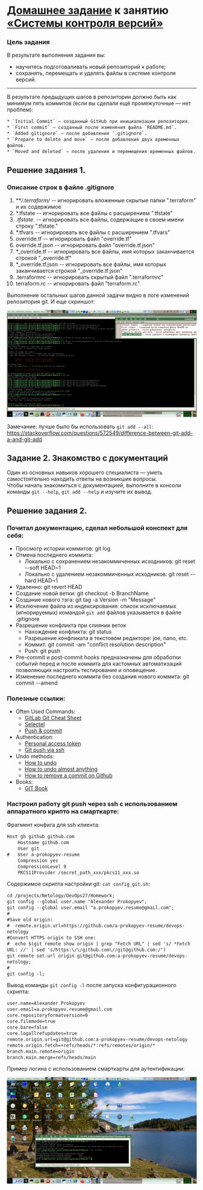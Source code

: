 # [Домашнее задание](https://github.com/a-prokopyev-resume/sysadm-homeworks/tree/devsys10/02-git-01-vcs) к занятию [«Системы контроля версий»](https://netology.ru/profile/program/git-dev-27/lessons/241716/lesson_items/1283972)


### Цель задания

В результате выполнения задания вы: 

* научитесь подготоваливать новый репозиторий к работе;
* сохранять, перемещать и удалять файлы в системе контроля версий.  
   
------

В результате предыдущих шагов в репозитории должно быть как минимум пять коммитов (если вы сделали ещё промежуточные — нет проблем):

    * `Initial Commit` — созданный GitHub при инициализации репозитория. 
    * `First commit` — созданный после изменения файла `README.md`.
    * `Added gitignore` — после добавления `.gitignore`.
    * `Prepare to delete and move` — после добавления двух временных файлов.
    * `Moved and deleted` — после удаления и перемещения временных файлов. 


## Решение задания 1.

### Описание строк в файле .gitignore
 
1. ***/.terraform/* -- игнорировать вложенные скрытые папки ".terraform" и их содержимое
2. *.tfstate -- игнорировать все файлы с расширением ".tfstate"
3. *.tfstate.* -- игнорировать все файлы, содержащие в своем имени строку ".tfstate."
4. *.tfvars -- игнорировать все файлы с расширением ".tfvars"
5. override.tf -- игнорировать файл "override.tf"
6. override.tf.json -- игнорировать файл "override.tf.json"
7. *_override.tf -- игнорировать все файлы, имя которых заканчивается строкой "_override.tf"
8. *_override.tf.json -- игнорировать все файлы, имя которых заканчивается строкой "_override.tf.json"
9. .terraformrc -- игнорировать скрытый файл ".terraformrc"
10. terraform.rc -- игнорировать файл "terraform.rc"

Выполнение остальных шагов данной задачи видно в логе изменений репозитория git.
И еще скриншот:

![git_ssh_smartcard_auth](img/git_commits.jpg)

Замечание: лучше было бы использовать `git add --all`:
https://stackoverflow.com/questions/572549/difference-between-git-add-a-and-git-add

## Задание 2. Знакомство с документаций

Один из основных навыков хорошего специалиста — уметь самостоятельно находить ответы на возникшие вопросы.  
Чтобы начать знакомиться с документацией, выполните в консоли команды `git --help`, `git add --help` и изучите их вывод.  

## Решение задания 2.

### Почитал документацию, сделал небольшой конспект для себя:
  - Просмотр истории коммитов: git log
  - Отмена последнего коммита:    
    - Локально с сохранением незакоммиченных исходников: git reset --soft HEAD~1
    - Локально с удалением незакоммиченных исходников: git reset --hard HEAD~1
  - Удаленно: git revert HEAD
  - Создание новой ветки: git checkout -b BranchName 
  - Создание нового тэга: git tag -a Version -m "Message"
  - Исключение файла из индексирования: список исключаемых (игнорируемых) командой `git add` файлов указывается в файле .gitignore
  - Разрешение конфликта при слиянии веток
    - Нахождение конфликта: git status 
    - Разрешение конфликата в текстовом редакторе: joe, nano, etc.
    - Коммит: git commit -am "conflict resolution description"
    - Push: git push
  - Pre-commit и post-commit hooks предназначены для обработки событий перед и после коммита для кастомных автоматизаций позволяющих настроить тестирование и оповещение.
  - Изменение последнего коммита без создания нового коммита: git commit --amend

### Полезные ссылки:
  * Often Used Commands:
    * [GitLab Git Cheat Sheet](https://about.gitlab.com/images/press/git-cheat-sheet.pdf)
    * [Selectel](https://selectel.ru/blog/tutorials/git-setup-and-common-commands/)     
    * [Push & commit](https://stackoverflow.com/questions/6143285/git-add-vs-push-vs-commit/74632221#74632221)
  * Authentication:
    * [Personal access token](https://docs.github.com/en/authentication/keeping-your-account-and-data-secure/creating-a-personal-access-token)
    * [Git push via ssh](https://github.com/JinnaBalu/GitCheatSheet/blob/master/use-cases/git-push-with-ssh.md)
  * Undo methods:
    * [How to undo](https://stackoverflow.com/questions/348170/how-do-i-undo-git-add-before-commit)
    * [How to undo almost anything](https://github.blog/2015-06-08-how-to-undo-almost-anything-with-git/)
    * [How to remove a commit on Github](https://stackoverflow.com/questions/448919/how-can-i-remove-a-commit-on-github)
  * Books:
    * [GIT Book](https://git-scm.com/book/ru/v2)
     
### Настроил работу git push через ssh с использованием аппаратного крипто на смарткарте:

Фрагмент конфига для ssh клиента: 
    
    Host gh github github.com
        Hostname github.com
        User git
    #   User a-prokopyev-resume
        Compression yes
        CompressionLevel 9
        PKCS11Provider /secret_path_xxx/pkcs11_xxx.so

Содержимое скрипта настройки git: `cat config_git.sh`:
    
    cd /projects/Netology/DevOps27/Homework;
    git config --global user.name "Alexander Prokopyev";
    git config --global user.email "a.prokopyev.resume@gmail.com";
    #
    #Save old origin: 
    #  remote.origin.url=https://github.com/a-prokopyev-resume/devops-netology
    #Convert HTTPS origin to SSH one:
    #  echo $(git remote show origin | grep "Fetch URL" | sed 's/ *Fetch URL: //' | sed 's/https:\/\/github.com\//git@github.com:/')
    git remote set-url origin git@github.com:a-prokopyev-resume/devops-netology;
    #    
    git config -l;

Вывод команды `git config -l` после запуска конфигурационного скрипта:

    user.name=Alexander Prokopyev
    user.email=a.prokopyev.resume@gmail.com
    core.repositoryformatversion=0
    core.filemode=true
    core.bare=false
    core.logallrefupdates=true
    remote.origin.url=git@github.com:a-prokopyev-resume/devops-netology
    remote.origin.fetch=+refs/heads/*:refs/remotes/origin/*
    branch.main.remote=origin
    branch.main.merge=refs/heads/main

Пример логина с использованием смарткарты для аутентификации:

![git_ssh_smartcard_auth](img/git_ssh_smartcard_auth.jpg)
